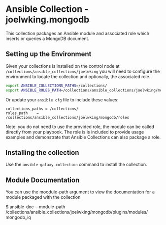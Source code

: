 # Ansible Collection - joelwking.mongodb

This collection packages an Ansible module and associated role which inserts or queries a MongoDB document.

## Setting up the Environment

Given your collections is installed on the control node at `/collections/ansible_collections/joelwking` you will need to configure the environment to locate the collection and optionally, the associated role.

```bash
export ANSIBLE_COLLECTIONS_PATHS=/collections/
export ANSIBLE_ROLES_PATH=/collections/ansible_collections/joelwking/mongodb/roles
```
Or update your `ansible.cfg` file to include these values:
```
collections_paths = /collections/
roles_path    = /collections/ansible_collections/joelwking/mongodb/roles
```
Note: you do not need to use the provided role, the module can be called directly from your playbook. The role is is included to provide usage examples and demonstrate that Ansible Collections can also package a role.

## Installing the collection

Use the `ansible-galaxy collection` command to install the collection.

## Module Documentation

You can use the moodule-path argument to view the documentation for a module packaged with the collection

$ ansible-doc --module-path  /collections/ansible_collections/joelwking/mongodb/plugins/modules/ mongodb_iq
